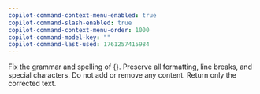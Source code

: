 ```yaml
---
copilot-command-context-menu-enabled: true
copilot-command-slash-enabled: true
copilot-command-context-menu-order: 1000
copilot-command-model-key: ""
copilot-command-last-used: 1761257415984
---
```

Fix the grammar and spelling of {}. Preserve all formatting, line breaks, and special characters. Do not add or remove any content. Return only the corrected text.